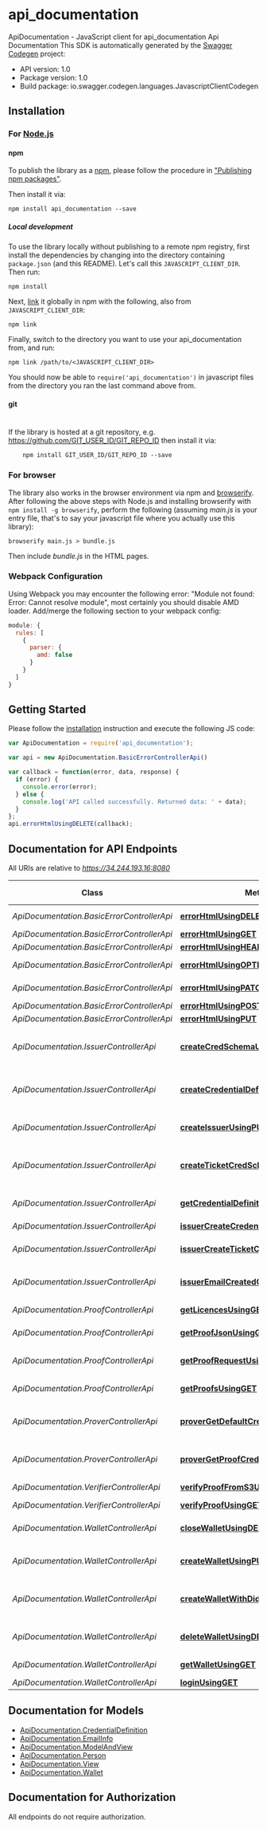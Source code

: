 # api_documentation

ApiDocumentation - JavaScript client for api_documentation
Api Documentation
This SDK is automatically generated by the [Swagger Codegen](https://github.com/swagger-api/swagger-codegen) project:

- API version: 1.0
- Package version: 1.0
- Build package: io.swagger.codegen.languages.JavascriptClientCodegen

## Installation

### For [Node.js](https://nodejs.org/)

#### npm

To publish the library as a [npm](https://www.npmjs.com/),
please follow the procedure in ["Publishing npm packages"](https://docs.npmjs.com/getting-started/publishing-npm-packages).

Then install it via:

```shell
npm install api_documentation --save
```

##### Local development

To use the library locally without publishing to a remote npm registry, first install the dependencies by changing 
into the directory containing `package.json` (and this README). Let's call this `JAVASCRIPT_CLIENT_DIR`. Then run:

```shell
npm install
```

Next, [link](https://docs.npmjs.com/cli/link) it globally in npm with the following, also from `JAVASCRIPT_CLIENT_DIR`:

```shell
npm link
```

Finally, switch to the directory you want to use your api_documentation from, and run:

```shell
npm link /path/to/<JAVASCRIPT_CLIENT_DIR>
```

You should now be able to `require('api_documentation')` in javascript files from the directory you ran the last 
command above from.

#### git
#
If the library is hosted at a git repository, e.g.
https://github.com/GIT_USER_ID/GIT_REPO_ID
then install it via:

```shell
    npm install GIT_USER_ID/GIT_REPO_ID --save
```

### For browser

The library also works in the browser environment via npm and [browserify](http://browserify.org/). After following
the above steps with Node.js and installing browserify with `npm install -g browserify`,
perform the following (assuming *main.js* is your entry file, that's to say your javascript file where you actually 
use this library):

```shell
browserify main.js > bundle.js
```

Then include *bundle.js* in the HTML pages.

### Webpack Configuration

Using Webpack you may encounter the following error: "Module not found: Error:
Cannot resolve module", most certainly you should disable AMD loader. Add/merge
the following section to your webpack config:

```javascript
module: {
  rules: [
    {
      parser: {
        amd: false
      }
    }
  ]
}
```

## Getting Started

Please follow the [installation](#installation) instruction and execute the following JS code:

```javascript
var ApiDocumentation = require('api_documentation');

var api = new ApiDocumentation.BasicErrorControllerApi()

var callback = function(error, data, response) {
  if (error) {
    console.error(error);
  } else {
    console.log('API called successfully. Returned data: ' + data);
  }
};
api.errorHtmlUsingDELETE(callback);

```

## Documentation for API Endpoints

All URIs are relative to *https://34.244.193.16:8080*

Class | Method | HTTP request | Description
------------ | ------------- | ------------- | -------------
*ApiDocumentation.BasicErrorControllerApi* | [**errorHtmlUsingDELETE**](docs/BasicErrorControllerApi.md#errorHtmlUsingDELETE) | **DELETE** /error | errorHtml
*ApiDocumentation.BasicErrorControllerApi* | [**errorHtmlUsingGET**](docs/BasicErrorControllerApi.md#errorHtmlUsingGET) | **GET** /error | errorHtml
*ApiDocumentation.BasicErrorControllerApi* | [**errorHtmlUsingHEAD**](docs/BasicErrorControllerApi.md#errorHtmlUsingHEAD) | **HEAD** /error | errorHtml
*ApiDocumentation.BasicErrorControllerApi* | [**errorHtmlUsingOPTIONS**](docs/BasicErrorControllerApi.md#errorHtmlUsingOPTIONS) | **OPTIONS** /error | errorHtml
*ApiDocumentation.BasicErrorControllerApi* | [**errorHtmlUsingPATCH**](docs/BasicErrorControllerApi.md#errorHtmlUsingPATCH) | **PATCH** /error | errorHtml
*ApiDocumentation.BasicErrorControllerApi* | [**errorHtmlUsingPOST**](docs/BasicErrorControllerApi.md#errorHtmlUsingPOST) | **POST** /error | errorHtml
*ApiDocumentation.BasicErrorControllerApi* | [**errorHtmlUsingPUT**](docs/BasicErrorControllerApi.md#errorHtmlUsingPUT) | **PUT** /error | errorHtml
*ApiDocumentation.IssuerControllerApi* | [**createCredSchemaUsingPUT**](docs/IssuerControllerApi.md#createCredSchemaUsingPUT) | **PUT** /create-credential-schema | createCredSchema
*ApiDocumentation.IssuerControllerApi* | [**createCredentialDefinitionUsingPUT**](docs/IssuerControllerApi.md#createCredentialDefinitionUsingPUT) | **PUT** /create-credential-definition | createCredentialDefinition
*ApiDocumentation.IssuerControllerApi* | [**createIssuerUsingPUT**](docs/IssuerControllerApi.md#createIssuerUsingPUT) | **PUT** /create-issuer | createIssuer
*ApiDocumentation.IssuerControllerApi* | [**createTicketCredSchemaUsingPUT**](docs/IssuerControllerApi.md#createTicketCredSchemaUsingPUT) | **PUT** /create-ticket-schema | createTicketCredSchema
*ApiDocumentation.IssuerControllerApi* | [**getCredentialDefinitionUsingPUT**](docs/IssuerControllerApi.md#getCredentialDefinitionUsingPUT) | **PUT** /get-credential-definition | getCredentialDefinition
*ApiDocumentation.IssuerControllerApi* | [**issuerCreateCredentialsUsingPUT**](docs/IssuerControllerApi.md#issuerCreateCredentialsUsingPUT) | **PUT** /create | issuerCreateCredentials
*ApiDocumentation.IssuerControllerApi* | [**issuerCreateTicketCredentialsUsingPUT**](docs/IssuerControllerApi.md#issuerCreateTicketCredentialsUsingPUT) | **PUT** /create-ticket | issuerCreateTicketCredentials
*ApiDocumentation.IssuerControllerApi* | [**issuerEmailCreatedCredentialsUsingPUT**](docs/IssuerControllerApi.md#issuerEmailCreatedCredentialsUsingPUT) | **PUT** /create-email | issuerEmailCreatedCredentials
*ApiDocumentation.ProofControllerApi* | [**getLicencesUsingGET**](docs/ProofControllerApi.md#getLicencesUsingGET) | **GET** /get-licence-type | getLicences
*ApiDocumentation.ProofControllerApi* | [**getProofJsonUsingGET**](docs/ProofControllerApi.md#getProofJsonUsingGET) | **GET** /get-proof | getProofJson
*ApiDocumentation.ProofControllerApi* | [**getProofRequestUsingGET**](docs/ProofControllerApi.md#getProofRequestUsingGET) | **GET** /get-proof-request | getProofRequest
*ApiDocumentation.ProofControllerApi* | [**getProofsUsingGET**](docs/ProofControllerApi.md#getProofsUsingGET) | **GET** /get-proofs | getProofs
*ApiDocumentation.ProverControllerApi* | [**proverGetDefaultCredentialsUsingGET**](docs/ProverControllerApi.md#proverGetDefaultCredentialsUsingGET) | **GET** /credentials-for-default-proof | proverGetDefaultCredentials
*ApiDocumentation.ProverControllerApi* | [**proverGetProofCredentialsUsingGET**](docs/ProverControllerApi.md#proverGetProofCredentialsUsingGET) | **GET** /credentials-for-proof | proverGetProofCredentials
*ApiDocumentation.VerifierControllerApi* | [**verifyProofFromS3UsingGET**](docs/VerifierControllerApi.md#verifyProofFromS3UsingGET) | **GET** /prove-s3 | verifyProofFromS3
*ApiDocumentation.VerifierControllerApi* | [**verifyProofUsingGET**](docs/VerifierControllerApi.md#verifyProofUsingGET) | **GET** /prove | verifyProof
*ApiDocumentation.WalletControllerApi* | [**closeWalletUsingDELETE**](docs/WalletControllerApi.md#closeWalletUsingDELETE) | **DELETE** /close-wallet | closeWallet
*ApiDocumentation.WalletControllerApi* | [**createWalletUsingPUT**](docs/WalletControllerApi.md#createWalletUsingPUT) | **PUT** /create-wallet | createWallet
*ApiDocumentation.WalletControllerApi* | [**createWalletWithDidUsingPUT**](docs/WalletControllerApi.md#createWalletWithDidUsingPUT) | **PUT** /create-wallet-with-did | createWalletWithDid
*ApiDocumentation.WalletControllerApi* | [**deleteWalletUsingDELETE**](docs/WalletControllerApi.md#deleteWalletUsingDELETE) | **DELETE** /delete-wallet | deleteWallet
*ApiDocumentation.WalletControllerApi* | [**getWalletUsingGET**](docs/WalletControllerApi.md#getWalletUsingGET) | **GET** /get-wallet | getWallet
*ApiDocumentation.WalletControllerApi* | [**loginUsingGET**](docs/WalletControllerApi.md#loginUsingGET) | **GET** /login | login


## Documentation for Models

 - [ApiDocumentation.CredentialDefinition](docs/CredentialDefinition.md)
 - [ApiDocumentation.EmailInfo](docs/EmailInfo.md)
 - [ApiDocumentation.ModelAndView](docs/ModelAndView.md)
 - [ApiDocumentation.Person](docs/Person.md)
 - [ApiDocumentation.View](docs/View.md)
 - [ApiDocumentation.Wallet](docs/Wallet.md)


## Documentation for Authorization

 All endpoints do not require authorization.

